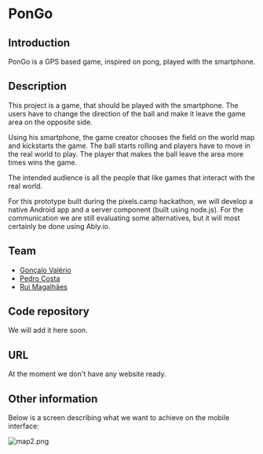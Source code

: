 # PonGo

## Introduction

PonGo is a GPS based game, inspired on pong, played with the smartphone.

## Description

This project is a game, that should be played with the smartphone. The users have to change the direction of the ball and make it leave the game area on the opposite side.

Using his smartphone, the game creator chooses the field on the world map and kickstarts the game. The ball starts rolling and players have to move in the real world to play. The player that makes the ball leave the area more times wins the game.

The intended audience is all the people that like games that interact with the real world.

For this prototype built during the pixels.camp hackathon, we will develop a native Android app and a server component (built using node.js). For the communication we are still evaluating some alternatives, but it will most certainly be done using Ably.io. 


## Team

 * [Gonçalo Valério](https://pixels.camp/dethos) 
 * [Pedro Costa](https://pixels.camp/pmdcosta)
 * [Rui Magalhães](https://pixels.camp/ruimagalhaes)

## Code repository

We will add it here soon.

## URL 

At the moment we don't have any website ready.

## Other information

Below is a screen describing what we want to achieve on the mobile interface:

![map2.png](https://draftin.com:443/images/41795?token=0TgtjpeYR1TQkuMlKAiZTQ9Un2ZoiS0jaKGxzKiIzSxN6xa7thvhwuaQaNynbyK5LHPIBAuIJa-TPPjBzXPT_nU) 
